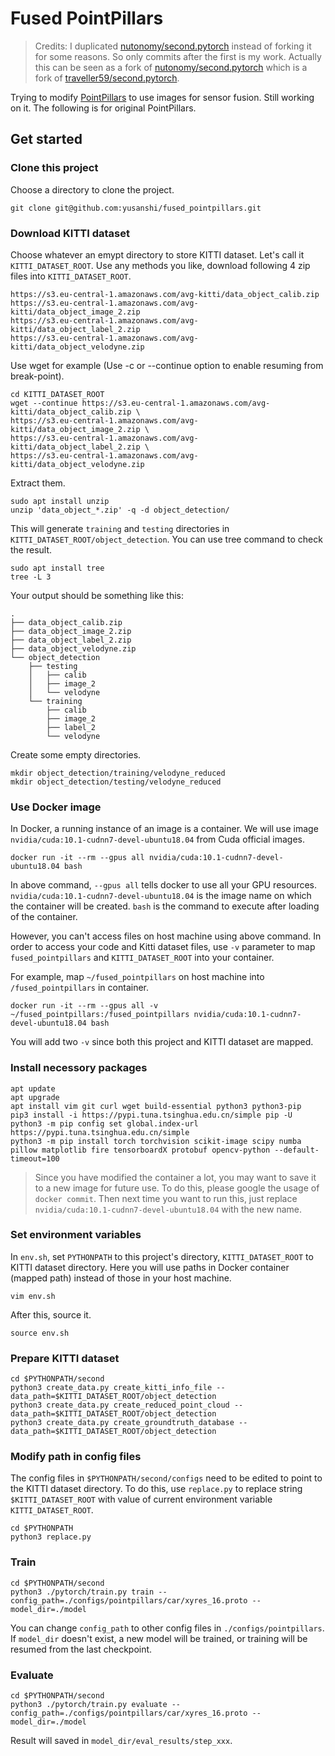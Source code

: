 # Fused PointPillars

> Credits: I duplicated [nutonomy/second.pytorch](https://github.com/traveller59/second.pytorch) instead of forking it for some reasons. So only commits after the first is my work. Actually this can be seen as a fork of [nutonomy/second.pytorch](https://github.com/traveller59/second.pytorch) which is a fork of [traveller59/second.pytorch](https://github.com/traveller59/second.pytorch).

Trying to modify [PointPillars](https://arxiv.org/abs/1812.05784) to use images for sensor fusion. Still working on it. The following is for original PointPillars.

## Get started

### Clone this project
Choose a directory to clone the project.
```
git clone git@github.com:yusanshi/fused_pointpillars.git
```

### Download KITTI dataset
Choose whatever an emypt directory to store KITTI dataset. Let's call it `KITTI_DATASET_ROOT`. Use any methods you like, download following 4 zip files into `KITTI_DATASET_ROOT`.
```
https://s3.eu-central-1.amazonaws.com/avg-kitti/data_object_calib.zip
https://s3.eu-central-1.amazonaws.com/avg-kitti/data_object_image_2.zip
https://s3.eu-central-1.amazonaws.com/avg-kitti/data_object_label_2.zip
https://s3.eu-central-1.amazonaws.com/avg-kitti/data_object_velodyne.zip
```

Use wget for example (Use -c or --continue option to enable resuming from break-point).
```
cd KITTI_DATASET_ROOT
wget --continue https://s3.eu-central-1.amazonaws.com/avg-kitti/data_object_calib.zip \
https://s3.eu-central-1.amazonaws.com/avg-kitti/data_object_image_2.zip \
https://s3.eu-central-1.amazonaws.com/avg-kitti/data_object_label_2.zip \
https://s3.eu-central-1.amazonaws.com/avg-kitti/data_object_velodyne.zip
```

Extract them.
```
sudo apt install unzip
unzip 'data_object_*.zip' -q -d object_detection/
```
This will generate `training` and `testing` directories in `KITTI_DATASET_ROOT/object_detection`.
You can use tree command to check the result.
```
sudo apt install tree
tree -L 3
```
Your output should be something like this:
```
.
├── data_object_calib.zip
├── data_object_image_2.zip
├── data_object_label_2.zip
├── data_object_velodyne.zip
└── object_detection
    ├── testing
    │   ├── calib
    │   ├── image_2
    │   └── velodyne
    └── training
        ├── calib
        ├── image_2
        ├── label_2
        └── velodyne
```

Create some empty directories.
```
mkdir object_detection/training/velodyne_reduced
mkdir object_detection/testing/velodyne_reduced
```

### Use Docker image
In Docker, a running instance of an image is a container. We will use image `nvidia/cuda:10.1-cudnn7-devel-ubuntu18.04` from Cuda official images.
```
docker run -it --rm --gpus all nvidia/cuda:10.1-cudnn7-devel-ubuntu18.04 bash
```
In above command, `--gpus all` tells docker to use all your GPU resources. `nvidia/cuda:10.1-cudnn7-devel-ubuntu18.04` is the image name on which the container will be created. `bash` is the command to execute after loading of the container.

However, you can't access files on host machine using above command. In order to access your code and Kitti dataset files, use `-v` parameter to map `fused_pointpillars` and `KITTI_DATASET_ROOT` into your container.

For example, map `~/fused_pointpillars` on host machine into `/fused_pointpillars` in container.
```
docker run -it --rm --gpus all -v ~/fused_pointpillars:/fused_pointpillars nvidia/cuda:10.1-cudnn7-devel-ubuntu18.04 bash
```
You will add two `-v` since both this project and KITTI dataset are mapped.

### Install necessory packages
```
apt update
apt upgrade
apt install vim git curl wget build-essential python3 python3-pip
pip3 install -i https://pypi.tuna.tsinghua.edu.cn/simple pip -U
python3 -m pip config set global.index-url https://pypi.tuna.tsinghua.edu.cn/simple
python3 -m pip install torch torchvision scikit-image scipy numba pillow matplotlib fire tensorboardX protobuf opencv-python --default-timeout=100
```

> Since you have modified the container a lot, you may want to save it to a new image for future use. To do this, please google the usage of `docker commit`. Then next time you want to run this, just replace `nvidia/cuda:10.1-cudnn7-devel-ubuntu18.04` with the new name.

### Set environment variables
In `env.sh`, set `PYTHONPATH` to this project's directory, `KITTI_DATASET_ROOT` to KITTI dataset directory. Here you will use paths in Docker container (mapped path) instead of those in your host machine.
```
vim env.sh
```
After this, source it.
```
source env.sh
```

### Prepare KITTI dataset
```
cd $PYTHONPATH/second
python3 create_data.py create_kitti_info_file --data_path=$KITTI_DATASET_ROOT/object_detection
python3 create_data.py create_reduced_point_cloud --data_path=$KITTI_DATASET_ROOT/object_detection
python3 create_data.py create_groundtruth_database --data_path=$KITTI_DATASET_ROOT/object_detection
```

### Modify path in config files

The config files in `$PYTHONPATH/second/configs` need to  be edited to point to the KITTI dataset directory. To do this, use `replace.py` to replace string `$KITTI_DATASET_ROOT` with value of current environment variable `KITTI_DATASET_ROOT`.

```
cd $PYTHONPATH
python3 replace.py
```

### Train

```
cd $PYTHONPATH/second
python3 ./pytorch/train.py train --config_path=./configs/pointpillars/car/xyres_16.proto --model_dir=./model
```
You can change `config_path` to other config files in `./configs/pointpillars`. If `model_dir` doesn't exist, a new model will be trained, or training will be resumed from the last checkpoint.

### Evaluate

```
cd $PYTHONPATH/second
python3 ./pytorch/train.py evaluate --config_path=./configs/pointpillars/car/xyres_16.proto --model_dir=./model
```
Result will saved in `model_dir/eval_results/step_xxx`.

